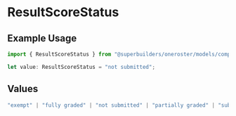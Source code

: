 # ResultScoreStatus

## Example Usage

```typescript
import { ResultScoreStatus } from "@superbuilders/oneroster/models/components";

let value: ResultScoreStatus = "not submitted";
```

## Values

```typescript
"exempt" | "fully graded" | "not submitted" | "partially graded" | "submitted"
```